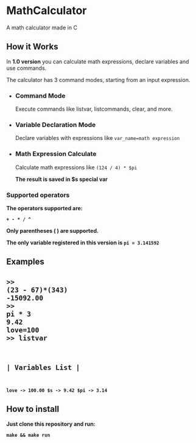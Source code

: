 # MathCalculator
<p>A math calculator made in C</p>

## How it Works
<p>In <strong>1.0 version</strong> you can calculate math expressions, declare variables and use commands.</p>

<p>The calculator has 3 command modes, starting from an input expression.</p>

<ul>
    <li>
        <h3>Command Mode</h3>
        <p>Execute commands like listvar, listcommands, clear, and more.</p>
    </li>
    <li>
        <h3>Variable Declaration Mode</h3>
        <p>Declare variables with expressions like <code>var_name=math expression</code></p>
    </li>
    <li>
        <h3>Math Expression Calculate</h3>
        <p>Calculate math expressions like <code>(124 / 4) * $pi</code></p>
        <strong><p>The result is saved in $s special var</p></srtong>
    </li>
</ul>


### Supported operators
<p>The operators supported are:</p>
 <code><strong>+ - * / ^</strong></code>

<p>Only parentheses <strong>( )</strong> are supported.</p>

<p> The only variable registered in this version is <code><strong>pi</strong> = 3.141592</code></p>

## Examples

<code>>> (23 - 67)*(343)</code>
<br>
<code>-15092.00</code>
<br>
<code>>> pi * 3</code>
<br>
<code>9.42</code>
<br>
<code>love=100</code>
<br>
<code>>> listvar</code>
<br>
<code>
-------------------------------
|        Variables List       |
-------------------------------
love -> 100.00
$s -> 9.42
$pi -> 3.14
</code>

## How to install
<p>Just clone this repository and run:</p>
<code>make && make run</code>


